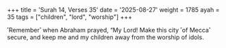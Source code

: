 +++
title = 'Surah 14, Verses 35'
date = '2025-08-27'
weight = 1785
ayah = 35
tags = ["children", "lord", "worship"]
+++

˹Remember˺ when Abraham prayed, “My Lord! Make this city ˹of Mecca˺ secure, and keep me and my children away from the worship of idols.